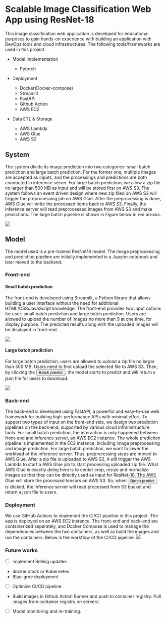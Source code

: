 # Scalable Image Classification Web App using ResNet-18


This image classification web application is developed for educational purposes to gain hands-on experience with building an application with DevOps tools and cloud infrastructures. The following tools/frameworks are used in this project:
* Model implementation
  * Pytorch
  
* Deployment
  * Docker(Docker-compose)
  * Streamlit
  * FastAPI
  * Github Action 
  * AWS EC2
* Data ETL & Storage
  * AWS Lambda
  * AWS Glue
  * AWS S3



## System
The system divide its image prediction into two categories: small batch prediction and large batch prediction. For the former one, multiple images are accepted as inputs, and the processings and predictions are both conducted in inference server. For large batch prediction, we allow a zip file no larger than 500 MB as input and will be stored first on AWS S3. The system follows an event driven design where new zip filed on AWS S3 will trigger the preprocessing job on AWS Glue. After the preprocessing is done, AWS Glue will write the processed items back to AWS S3. Finally, the inference server will read preprocessed images from AWS S3 and make predictions. The large batch pipeline is shown in Figure below in red arrows. 
  
![](imgs/architecture-st2.png) 


## Model 
The model used is a pre-trained ResNet18 model. The image preprocessing and prediction pipeline are initially implemented in a Jupyter notebook and later moved to the backend.

 
### Front-end
#### Small batch prediction
The front-end is developed using Streamlit, a Python library that allows building a user interface without the need for additional HTML/CSS/JavaScript knowledge. The front-end provides two input options for user: small batch prediction and large batch prediction. Users are allowed to upload the number of images no more than 9 at one time, for display purpose. The predicted results along with the uploaded images will be displayed in front-end.

![](imgs/small-batch-pred.png)


#### Large batch prediction
For large batch prediction, users are allowed to upload a zip file no larger than 500 MB. Users need to first upload the selected file to AWS S3. Then, by clicking the <button>Batch predict</button>, the model starts to predict and will return a json file for users to download.


![](imgs/fe-lbp.png)

### Back-end
The back-end is developed using FastAPI, a powerful and easy-to-use web framework for building high-performance APIs with minimal effort. To support two types of input on the front-end side, we design two prediction pipelines on the back-end, supported by various cloud infrainstructure tools. For small batch prediction, the interaction is only happened between front-end and inference server, an AWS EC2 instance. The whole prediction pipeline is implemented in the EC2 instance, including image preprocessing and image prediction. For large batch prediction, we want to lower the workload of the inference server. Thus, preprocessing steps are moved to AWS Glue. After a zip file is uploaded to AWS S3, it will trigger the AWS Lambda to start a AWS Glue job to start processing uploaded zip file. What AWS Glue is exactly doing here is to center crop, resize and normalize images so that they can be directly used as input for ResNet-18. The AWS Glue will store the processed tensors on AWS S3. So, when <button>Batch predict</button> is clicked, the inference server will read processed from S3 bucket and return a json file to users.

### Deployment 
We use GitHub Actions to implement the CI/CD pipeline in this project. The app is deployed on an AWS EC2 instance. The front-end and back-end are containerized separately, and Docker Compose is used to manage the dependencies between the two containers, as well as build the images and run the containers. Below is the workflow of the CI/CD pipeline. 
![](imgs/cicd.png)

### Future works
- [ ] Implement Rolling updates
 * docker stack or Kubernetes
 * Blue-gree deployment

- [ ] Optimize CI/CD pipeline
* Build images in Github Action Runner and push to container registry. Pull images from container registry on servers.
- [ ] Model monitoring and re-training. 


